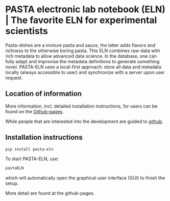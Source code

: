# PASTA electronic lab notebook (ELN) | The favorite ELN for experimental scientists

Pasta-dishes are a mixture pasta and sauce, the latter adds flavors and richness to the otherwise boring pasta. This ELN combines raw-data with rich metadata to allow advanced data science. In the database, one can fully adapt and improvise the metadata definitions to generate something novel. PASTA-ELN uses a local-first approach: store all data and metadata locally (always accessible to user) and synchronize with a server upon user request.

## Location of information
More information, incl. detailed installation instructions, for users can be found on the [Github-pages](https://pasta-eln.github.io/pasta-eln/).

While people that are interested into the development are guided to [github](https://github.com/PASTA-ELN/pasta-eln/).

## Installation instructions
``` bash
pip install pasta-eln
```

To start PASTA-ELN, use:
``` bash
pastaELN
```
which will automatically open the graphical user interface (GUI) to finish the setup.

More detail are found at the github-pages.
